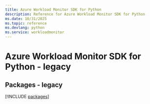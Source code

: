 ```yaml
---
title: Azure Workload Monitor SDK for Python
description: Reference for Azure Workload Monitor SDK for Python
ms.date: 10/31/2025
ms.topic: reference
ms.devlang: python
ms.service: workloadmonitor
---
```

# Azure Workload Monitor SDK for Python - legacy
## Packages - legacy
[!INCLUDE [packages](workload-monitor-index.md)]